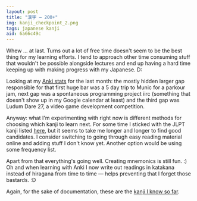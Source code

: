 ```yaml
---
layout: post
title: "漢字 — 200+"
img: kanji_checkpoint_2.png
tags: japanese kanji
aid: 6a66c49c
---
```


Whew ... at last. Turns out a lot of free time doesn't seem to be the best thing for my learning efforts. I tend to approach other time consuming stuff that wouldn't be possible alongside lectures and end up having a hard time keeping up with making progress with my Japanese. D:

Looking at my [Anki stats](/assets/img/blog/anki_stats_130903.png) for the last month: the mostly hidden larger gap responsible for that first huge bar was a 5 day trip to Munic for a parkour jam, next gap was a spontaneous programming project iirc (something that doesn't show up in my Google calendar at least) and the third gap was Ludum Dare 27, a video game development competition.

Anyway: what I'm experimenting with right now is different methods for choosing which kanji to learn next. For some time I sticked with the JLPT kanji listed [here](http://tangorin.com/common_kanji), but it seems to take me longer and longer to find good candidates. I consider switching to going through easy reading material online and adding stuff I don't know yet. Another option would be using some frequency list.

Apart from that everything's going well. Creating mnemonics is still fun. :) Oh and when learning with Anki I now write out readings in katakana instead of hiragana from time to time — helps preventing that I forget those bastards. :D

Again, for the sake of documentation, these are the [kanji I know so far](/assets/dl/kanji_checkpoint_2).

